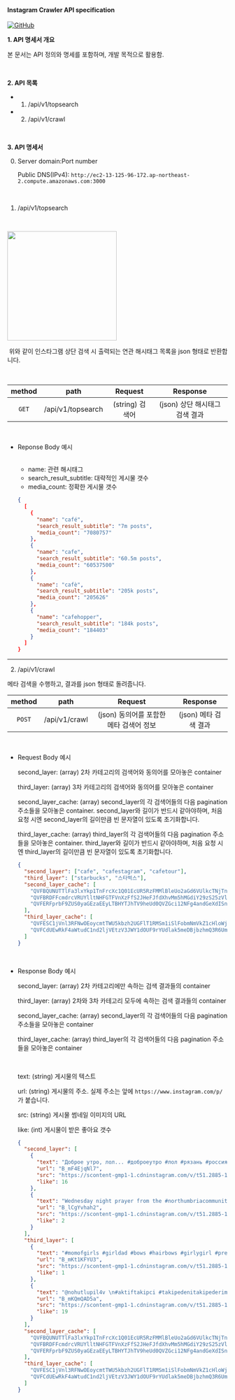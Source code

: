 #### Instagram Crawler API specification

[![GitHub](https://img.shields.io/badge/-GitHub-181717?logo=GitHub)](https://github.com/joshua-dev/instacrawler)

**1. API 명세서 개요**

본 문서는 API 정의와 명세를 포함하며, 개발 목적으로 활용함.

<br />

**2. API 목록**

- 1. /api/v1/topsearch
- 2. /api/v1/crawl

<br />

**3. API 명세서**

0. Server domain:Port number

   Public DNS(IPv4): `http://ec2-13-125-96-172.ap-northeast-2.compute.amazonaws.com:3000`

   <br />

1. /api/v1/topsearch

     <br />

  <img width="250" src="https://user-images.githubusercontent.com/62831866/78666393-44de1a00-7912-11ea-948b-fb77e5833ca8.jpeg">

​	위와 같이 인스타그램 상단 검색 시 출력되는 연관 해시태그 목록을 json 형태로 반환합니다.

​	<br />

| method |       path        |     Request     |            Response            |
| :----: | :---------------: | :-------------: | :----------------------------: |
| `GET`  | /api/v1/topsearch | (string) 검색어 | (json) 상단 해시태그 검색 결과 |

​	<br />

- Reponse Body 예시

  <br />

  - name: 관련 해시태그
  - search_result_subtitle: 대략적인 게시물 갯수
  - media_count: 정확한 게시물 갯수

  ```json
  {
    [
      {
        "name": "café",
        "search_result_subtitle": "7m posts",
        "media_count": "7080757"
      },
      {
        "name": "cafe",
        "search_result_subtitle": "60.5m posts",
        "media_count": "60537500"
      },
      {
        "name": "cafè",
        "search_result_subtitle": "205k posts",
        "media_count": "205626"
      },
      {
        "name": "cafehopper",
        "search_result_subtitle": "184k posts",
        "media_count": "184403"
      }
    ]
  }
  ```

<hr />

2. /api/v1/crawl

메타 검색을 수행하고, 결과를 json 형태로 돌려줍니다.

| method |     path      |                 Request                 |       Response        |
| :----: | :-----------: | :-------------------------------------: | :-------------------: |
| `POST` | /api/v1/crawl | (json) 동의어를 포함한 메타 검색어 정보 | (json) 메타 검색 결과 |

  <br />

- Request Body 예시
  <br />

  second_layer: (array) 2차 카테고리의 검색어와 동의어를 모아놓은 container

  third_layer: (array) 3차 카테고리의 검색어와 동의어를 모아놓은 container

  second_layer_cache: (array) second_layer의 각 검색어들의 다음 pagination 주소들을 모아놓은 container. second_layer와 길이가 반드시 같아야하며, 처음 요청 시엔 second_layer의 길이만큼 빈 문자열이 있도록 초기화합니다.

  third_layer_cache: (array) third_layer의 각 검색어들의 다음 pagination 주소들을 모아놓은 container. third_layer와 길이가 반드시 같아야하며, 처음 요청 시엔 third_layer의 길이만큼 빈 문자열이 있도록 초기화합니다.

  ```json
  {
    "second_layer": ["cafe", "cafestagram", "cafetour"],
    "third_layer": ["starbucks", "스타벅스"],
    "second_layer_cache": [
      "QVFBQUNUTTlFa3lxYkp1TnFrcXc1Q01EcUR5RzFMMlBleUo2aGd6VUlkcTNjTnU5d1dzUmphTFFldXdrNV9vNGRrdWJMeVdiNGNxTDR2MGRwOXZFUXF0Zg==",
      "QVFBRDFFcmdrcVRUYlltNHFGTFVnXzFfS2JHeFJfdXhvMm5hMGdiY29zS25zVlNzOXl6aGpqWmt6Sjc1RkY5RzhfclctSlN5ckJEaWdTbTlkME5NNVdZMQ==",
      "QVFERFprbF9ZUS0yaGEzaEEyLTBHYTJhTV9heUd0QVZGci12NFg4andGeXdISnh0N0hsSXI2ajZnTllOcUxiTkpOa24tX3RMZl9tWndvaDZBcVRCZEpoaA=="
    ],
    "third_layer_cache": [
      "QVFESC1jVnl3RFNwOEoycmtTWU5kbzh2UGFlT1RMSm1iSlFobmNmVkZ1cHloWjdxRllKcFQwaExtZ1FZeHh4YUE0T3hlQmpUVVNSeU1FbWVwWGt2S0loSw==",
      "QVFCdUEwRkF4aWtudC1nd2ljVEtzV3JWY1dOUF9rYUdlak5meDBjbzhmQ3R6Umtpa3cybmh2TGlSTlk1Vk5veEJMRmpkTzdSMzlCOExBWXZ1TndFcXg5Mw=="
    ]
  }
  ```

    <br />

* Response Body 예시
  <br />

  second_layer: (array) 2차 카테고리에만 속하는 검색 결과들의 container

  third_layer: (array) 2차와 3차 카테고리 모두에 속하는 검색 결과들의 container

  second_layer_cache: (array) second_layer의 각 검색어들의 다음 pagination 주소들을 모아놓은 container

  third_layer_cache: (array) third_layer의 각 검색어들의 다음 pagination 주소들을 모아놓은 container

  <br />

  text: (string) 게시물의 텍스트

  url: (string) 게시물의 주소. 실제 주소는 앞에 `https://www.instagram.com/p/` 가 붙습니다.

  src: (string) 게시물 썸네일 이미지의 URL

  like: (int) 게시물이 받은 좋아요 갯수

  ```json
  {
    "second_layer": [
      {
        "text": "Доброе утро, лол... #доброеутро #лол #рязань #россия#провинция #художник#фото #город#городскойпейзаж #позитив #film #fun #artist #ussr#doll #art#amsterdam#model #kunst #clee #cat#fashion #focus #cofe #cosplay#instagood #smile#aesthetic",
        "url": "B_mF4EjqNl7",
        "src": "https://scontent-gmp1-1.cdninstagram.com/v/t51.2885-15/sh0.08/e35/c0.129.1034.1034a/s640x640/95215546_725892411549121_3193384201677613315_n.jpg?_nc_ht=scontent-gmp1-1.cdninstagram.com&_nc_cat=101&_nc_ohc=Omw1LX-TfuUAX8f8SqF&oh=9db818251361c6546dce1caff936e763&oe=5ED3816C",
        "like": 16
      },
      {
        "text": "Wednesday night prayer from the #northumbriacommunity with added wine #community #love #faith #church #churchofengland #cofe #sacredspace #Manchester #flixton #trafford #easter",
        "url": "B_lCgYvhah2",
        "src": "https://scontent-gmp1-1.cdninstagram.com/v/t51.2885-15/e35/c0.150.540.540a/95262123_142863047281654_4603480536606033666_n.jpg?_nc_ht=scontent-gmp1-1.cdninstagram.com&_nc_cat=110&_nc_ohc=j2UHP62HNkwAX-jebJz&oh=ca30f0635f45ebf1cbc7b1fcfe30709b&oe=5EAC9015",
        "like": 2
      }
    ],
    "third_layer": [
      {
        "text": "#momofgirls #girldad #bows #hairbows #girlygirl #prettygirls #babygirls #mommyandme #mommytobe #itsagirl #mickeymouse #disney #starbucks #coffee #minniemouse #shopsmall #supportsmallbusiness #sarapebow #mexican #colorful #cowgirl #coyboyboots #boots #bowsandboots #virgencita #easter #bunny #sfgiants #lol #loldolls",
        "url": "B_mKt1KFYU3",
        "src": "https://scontent-gmp1-1.cdninstagram.com/v/t51.2885-15/sh0.08/e35/s640x640/94890594_128293228823301_6353733521411040583_n.jpg?_nc_ht=scontent-gmp1-1.cdninstagram.com&_nc_cat=109&_nc_ohc=3Yy02sOzbcQAX_Vswjk&oh=efa97956384df18e9c1d90687e9f81bc&oe=5ED5BE2B",
        "like": 1
      },
      {
        "text": "@nohutlupil4v \n#aktiftakipci #takipedenitakipederim #takipet #aktiftakipçi #instadaily #takipplus #seguidores #takipetkinliği #chuvadelikes #takipetanindakazan #likeforlikes #instagram #sdv❤️ #instagood #begeniyebegeni #begeni #geritakipyapiyorum #geritakipvar #instalike #gtvardir #sigaosbaloes #sdv #rtb #sdvtodos #starbucks #streetphotography #sdvgeral #instalike #instafashion",
        "url": "B_mKQmQAD5a",
        "src": "https://scontent-gmp1-1.cdninstagram.com/v/t51.2885-15/sh0.08/e35/c10.0.730.730a/s640x640/95542093_935289073610807_693225298869737381_n.jpg?_nc_ht=scontent-gmp1-1.cdninstagram.com&_nc_cat=111&_nc_ohc=fWI676klOH8AX_wmaL0&oh=cc0705b754af875bcc6c417d72273955&oe=5ED36DA7",
        "like": 19
      }
    ],
    "second_layer_cache": [
      "QVFBQUNUTTlFa3lxYkp1TnFrcXc1Q01EcUR5RzFMMlBleUo2aGd6VUlkcTNjTnU5d1dzUmphTFFldXdrNV9vNGRrdWJMeVdiNGNxTDR2MGRwOXZFUXF0Zg==",
      "QVFBRDFFcmdrcVRUYlltNHFGTFVnXzFfS2JHeFJfdXhvMm5hMGdiY29zS25zVlNzOXl6aGpqWmt6Sjc1RkY5RzhfclctSlN5ckJEaWdTbTlkME5NNVdZMQ==",
      "QVFERFprbF9ZUS0yaGEzaEEyLTBHYTJhTV9heUd0QVZGci12NFg4andGeXdISnh0N0hsSXI2ajZnTllOcUxiTkpOa24tX3RMZl9tWndvaDZBcVRCZEpoaA=="
    ],
    "third_layer_cache": [
      "QVFESC1jVnl3RFNwOEoycmtTWU5kbzh2UGFlT1RMSm1iSlFobmNmVkZ1cHloWjdxRllKcFQwaExtZ1FZeHh4YUE0T3hlQmpUVVNSeU1FbWVwWGt2S0loSw==",
      "QVFCdUEwRkF4aWtudC1nd2ljVEtzV3JWY1dOUF9rYUdlak5meDBjbzhmQ3R6Umtpa3cybmh2TGlSTlk1Vk5veEJMRmpkTzdSMzlCOExBWXZ1TndFcXg5Mw=="
    ]
  }
  ```
